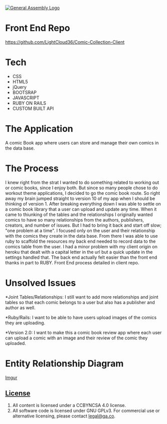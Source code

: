 [![General Assembly Logo](https://camo.githubusercontent.com/1a91b05b8f4d44b5bbfb83abac2b0996d8e26c92/687474703a2f2f692e696d6775722e636f6d2f6b6538555354712e706e67)](https://generalassemb.ly/education/web-development-immersive)

# Front End Repo
https://github.com/LightCloud36/Comic-Collection-Client

# Tech

* CSS
* HTML5
* jQuery
* BOOTSRAP
* JAVASCRIPT
* RUBY ON RAILS
* CUSTOM BUILT API

# The Application

A comic Book app where users can store and manage their own comics in the data base.

# The Process
I knew right from the strat I wanted to do something related to working out or comic books, since I enjoy both. But since so many people chose to do workout theme applications, I decided to go the comic book route. So right away my brain jumped straight to version 10 of my app when I should be thinking of version 1. After breaking everything down I was able to settle on a comic book library that a user can upload and update any time. When it came to thiunking of the tables and the relationships I originally wanted comics to have so many relationships from the authors, publishers, creators, and number of issues. But I had to bring it back and start off slow; "one problem at a time". I focused only on the user and their relationship with the comics they create in the data base. From there I was able to use ruby to scaffold the resources my back end needed to record data to the comics table from the user. I had a minor problem with my client origin on heroku that dealt with a capital letter in the url but a quick update in the settings handled that. The back end actually felt easier than the front end thanks in part to RUBY. Front End process detailed in client repo.


# Unsolved Issues
*Joint Tables/Relationships:
I still want to add more relationships and joint tables so that each comic belongs to a user but also has a publisher and author as well.

*Ruby/Rails:
I want to be able to have users upload images of the comics they are uploading.

*Version 2.0: I want to make this a comic book review app where each user can upload a comic with an image and their review of the comic they uploaded.


# Entity Relationship Diagram

[Imgur](https://i.imgur.com/0bshzny.jpg)


## [License](LICENSE)

1. All content is licensed under a CC­BY­NC­SA 4.0 license.
1. All software code is licensed under GNU GPLv3. For commercial use or
    alternative licensing, please contact legal@ga.co.
